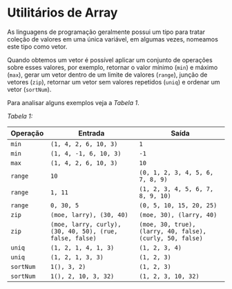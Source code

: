 # Utilitários de Array

As linguagens de programação geralmente possui um tipo para tratar coleção de valores em uma única variável, em algumas vezes, nomeamos este tipo como vetor.

Quando obtemos um vetor é possível aplicar um conjunto de operações sobre esses valores, por exemplo, retornar o valor mínimo (`min`) e máximo (`max`), gerar um vetor dentro de um limite de valores (`range`), junção de vetores (`zip`), retornar um vetor sem valores repetidos (`uniq`) e ordenar um vetor (`sortNum`).

Para analisar alguns exemplos veja a _Tabela 1_.

_Tabela 1:_

| Operação  | Entrada                                                  | Saída                                                     |
| --------- | -------------------------------------------------------- | --------------------------------------------------------- |
| `min`     | `(1, 4, 2, 6, 10, 3)`                                    | `1`                                                       |
| `min`     | `(1, 4, -1, 6, 10, 3)`                                   | `-1`                                                      |
| `max`     | `(1, 4, 2, 6, 10, 3)`                                    | `10`                                                      |
| `range`   | `10`                                                     | `(0, 1, 2, 3, 4, 5, 6, 7, 8, 9)`                          |
| `range`   | `1, 11`                                                  | `(1, 2, 3, 4, 5, 6, 7, 8, 9, 10)`                         |
| `range`   | `0, 30, 5`                                               | `(0, 5, 10, 15, 20, 25)`                                  |
| `zip`     | `(moe, larry), (30, 40)`                                 | `(moe, 30), (larry, 40)`                                  |
| `zip`     | `(moe, larry, curly), (30, 40, 50), (rue, false, false)` | `(moe, 30, true), (larry, 40, false), (curly, 50, false)` |
| `uniq`    | `(1, 2, 1, 4, 1, 3)`                                     | `(1, 2, 3, 4)`                                            |
| `uniq`    | `(1, 2, 1, 3, 3)`                                        | `(1, 2, 3)`                                               |
| `sortNum` | `1(), 3, 2)`                                             | `(1, 2, 3)`                                               |
| `sortNum` | `1(), 2, 10, 3, 32)`                                     | `(1, 2, 3, 10, 32)`                                       |
